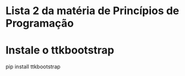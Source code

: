 # Lista 2 da matéria de Princípios de Programação

# Instale o ttkbootstrap
pip install ttkbootstrap
